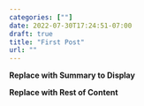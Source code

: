 ```yaml
---
categories: [""]
date: 2022-07-30T17:24:51-07:00
draft: true
title: "First Post"
url: ""
---
```


**Replace with Summary to Display**

<!--more-->

**Replace with Rest of Content**